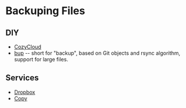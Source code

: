 # Backuping Files

## DIY

- [CozyCloud](https://www.cozycloud.cc/)
- [bup](https://github.com/bup/bup) -- short for "backup", based on Git objects
  and rsync algorithm, support for large files.

## Services

- [Dropbox](http://dropbox.com)
- [Copy](https://www.copy.com/home/)
